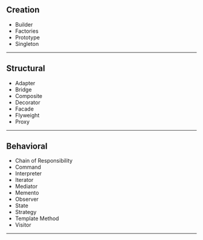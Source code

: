 ## Creation
- Builder
- Factories
- Prototype
- Singleton
---

## Structural
- Adapter
- Bridge
- Composite
- Decorator
- Facade
- Flyweight
- Proxy
---

## Behavioral
- Chain of Responsibility
- Command
- Interpreter
- Iterator
- Mediator
- Memento
- Observer
- State
- Strategy
- Template Method
- Visitor
---